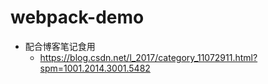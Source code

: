 # webpack-demo
* 配合博客笔记食用 
  * https://blog.csdn.net/l_2017/category_11072911.html?spm=1001.2014.3001.5482
